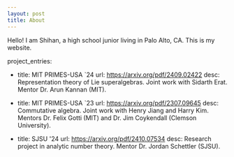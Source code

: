 ```yaml
---
layout: post
title: About
---
```

Hello! I am Shihan, a high school junior living in Palo Alto, CA. This is my website.

project_entries:
  - title: MIT PRIMES-USA `24
    url: https://arxiv.org/pdf/2409.02422
    desc: Representation theory of Lie superalgebras. Joint work with Sidarth Erat. Mentor Dr. Arun Kannan (MIT).

  - title: MIT PRIMES-USA `23
    url: https://arxiv.org/pdf/2307.09645
    desc: Commutative algebra. Joint work with Henry Jiang and Harry Kim. Mentors Dr. Felix Gotti (MIT) and Dr. Jim Coykendall (Clemson University).

  - title: SJSU '24
    url: https://arxiv.org/pdf/2410.07534
    desc: Research project in analytic number theory. Mentor Dr. Jordan Schettler (SJSU).
